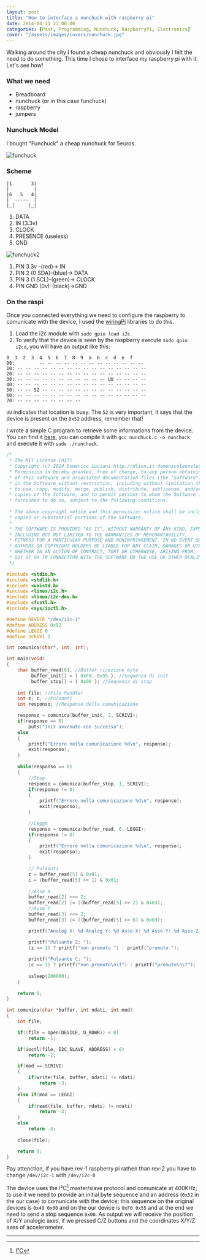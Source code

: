 ```yaml
---
layout: post
title: "How to interface a nunchuck with raspberry pi"
date: 2014-04-11 23:00:00
categories: [Past, Programming, Nunchuck, RaspberryPi, Electronics]
cover: "/assets/images/covers/nunchuck.jpg"
---
```


Walking around the city I found a cheap nunchuck and obviously I felt the need to do something. This time I chose to interface my raspberry pi with it.   
Let's see how!

### What we need

* Breadboard
* nunchuck (or in this case funchuck)
* raspberry
* jumpers

### Nunchuck Model

I bought "Funchuck" a cheap nunchuck for 5euros.

![funchuck](/assets/images/posts/funchuck1.jpg)

### Scheme

```
|1       3|
|         |
|6   5   4|
|  -----  |
|_|     |_|
```

1. DATA
2. IN (3.3v)
3. CLOCK
4. PRESENCE (useless)
5. GND

![funchuck2](/assets/images/posts/funchuck2.jpg)

1. PIN 3.3v -(red)-> IN
2. PIN 2 (0 SDA)-(blue)-> DATA
3. PIN 3 (1 SCL)-(green)-> CLOCK
4. PIN GND (0v)-(black)->GND

### On the raspi

Once you connected everything we need to configure the raspberry to comunicate with the device, I used the [wiringPi](http://wiringpi.com) libraries to do this.

1. Load the i2c module with `sudo gpio load i2c`
2. To verify that the device is seen by the raspberry execute `sudo gpio i2cd`, you will have an output like this:

```
0  1  2  3  4  5  6  7  8  9  a  b  c  d  e  f
00:         -- -- -- -- -- -- -- -- -- -- -- -- --
10: -- -- -- -- -- -- -- -- -- -- -- -- -- -- -- --
20: -- -- -- -- -- -- -- -- -- -- -- -- -- -- -- --
30: -- -- -- -- -- -- -- -- -- -- -- UU -- -- -- --
40: -- -- -- -- -- -- -- -- -- -- -- -- -- -- -- --
50: -- -- 52 -- -- -- -- -- -- -- -- -- -- -- -- --
60: -- -- -- -- -- -- -- -- -- -- -- -- -- -- -- --
70: -- -- -- -- -- -- -- --
```

`UU` indicates that location is busy. The `52` is very important, it says that the device is present on the `0x52` address, remember that!

I wrote a simple C program to retrieve some informations from the device. You can find it [here](https://github.com/dlion/Raspi/blob/master/nunchuck.c), you can compile it with `gcc nunchuck.c -o nunchuck` and execute it with `sudo ./nunchuck`.

```c
/*
 * The MIT License (MIT)
 * Copyright (c) 2014 Domenico Luciani http://dlion.it domenicoleoneluciani@gmail.com
 * Permission is hereby granted, free of charge, to any person obtaining a copy
 * of this software and associated documentation files (the "Software"), to deal
 * in the Software without restriction, including without limitation the rights
 * to use, copy, modify, merge, publish, distribute, sublicense, and/or sell
 * copies of the Software, and to permit persons to whom the Software is
 * furnished to do so, subject to the following conditions:
 
 * The above copyright notice and this permission notice shall be included in all
 * copies or substantial portions of the Software.
 *
 * THE SOFTWARE IS PROVIDED "AS IS", WITHOUT WARRANTY OF ANY KIND, EXPRESS OR IMPLIED, 
 * INCLUDING BUT NOT LIMITED TO THE WARRANTIES OF MERCHANTABILITY,
 * FITNESS FOR A PARTICULAR PURPOSE AND NONINFRINGEMENT. IN NO EVENT SHALL THE
 * AUTHORS OR COPYRIGHT HOLDERS BE LIABLE FOR ANY CLAIM, DAMAGES OR OTHER LIABILITY,
 * WHETHER IN AN ACTION OF CONTRACT, TORT OR OTHERWISE, ARISING FROM,
 * OUT OF OR IN CONNECTION WITH THE SOFTWARE OR THE USE OR OTHER DEALINGS IN THE SOFTWARE.
 */

#include <stdio.h>
#include <stdlib.h>
#include <unistd.h>
#include <linux/i2c.h>
#include <linux/i2c-dev.h>
#include <fcntl.h>
#include <sys/ioctl.h>

#define DEVICE "/dev/i2c-1"
#define ADDRESS 0x52
#define LEGGI 0
#define SCRIVI 1

int comunica(char*, int, int);

int main(void) 
{
    char buffer_read[6], //Buffer ricezione byte
         buffer_init[] = { 0xF0, 0x55 }, //Sequenza di init
         buffer_stop[] = { 0x00 }; //Sequenza di stop
  
    int file; //File handler
    int z, c; //Pulsanti
    int responso; //Responso della comunicazione

    responso = comunica(buffer_init, 2, SCRIVI);
    if(responso == 0)
        puts("Init avvenuto con successo");
    else
    {
        printf("Errore nella comunicazione %d\n", responso);
        exit(responso);
    }
      
    while(responso == 0)
    {
        //Stop
        responso = comunica(buffer_stop, 1, SCRIVI);
        if(responso != 0)
        {
            printf("Errore nella comunicazione %d\n", responso);
            exit(responso);
        }

        //Leggo
        responso = comunica(buffer_read, 6, LEGGI);
        if(responso != 0)
        {
            printf("Errore nella comunicazione %d\n", responso);
            exit(responso);
        }

        // Pulsanti
        z = buffer_read[5] & 0x01;
        c = (buffer_read[5] >> 1) & 0x01;
    
        //Asse X
        buffer_read[2] <<= 2;
        buffer_read[2] |= ((buffer_read[5] >> 2) & 0x03);
        //Asse Y                
        buffer_read[3] <<= 2;
        buffer_read[3] |= ((buffer_read[5] >> 6) & 0x03);

        printf("Analog X: %d Analog Y: %d Asse-X: %d Asse-Y: %d Asse-Z: %d ", buffer_read[0], buffer_read[1], buffer_read[2], buffer_read[3], buffer_read[4]);

        printf("Pulsante Z: ");
        (z == 1) ? printf("non premuto ") : printf("premuto ");
    
        printf("Pulsante C: ");
        (c == 1) ? printf("non premuto\n\f") : printf("premuto\n\f");
    
        usleep(200000);
    }
    
    return 0;
}

int comunica(char *buffer, int ndati, int mod)
{
    int file;

    if((file = open(DEVICE, O_RDWR)) < 0)
        return -1;

    if(ioctl(file, I2C_SLAVE, ADDRESS) < 0)
        return -2;

    if(mod == SCRIVI)
    {
        if(write(file, buffer, ndati) != ndati)
            return -3;
    }
    else if(mod == LEGGI)
    {
        if(read(file, buffer, ndati) != ndati)
            return -3;
    }
    else
        return -4;
  
    close(file);

    return 0;
}
```

Pay attenction, if you have rev-1 raspberry pi rathen than rev-2 you have to change `/dev/i2c-1` with `/dev/i2c-0`

The device uses the I²C[^1] master/slave protocol and comunicate at 400KHz; to use it we need to provide an initial byte sequence and an address (`0x52` in the our case) to comunicate with the device; this sequence on the original devices is `0x40 0x00` and on the our device is `0xF0 0x55` and at the end we need to send a stop sequence `0x00`. As output we will receive the position of X/Y analogic axes, if we pressed C/Z buttons and the coordinates X/Y/Z axes of accelerometer.

<script type="text/javascript" src="https://asciinema.org/a/8812.js" id="asciicast-8812" async ></script>

* * *

[^1]: [I²C](https://en.wikipedia.org/wiki/I%C2%B2C)
